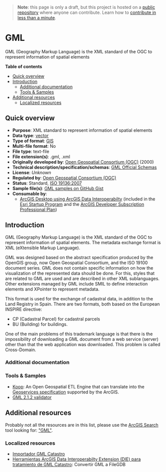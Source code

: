 > **Note**: this page is only a draft, but this project is hosted on a [public repository](https://github.com/hhkaos/awesome-arcgis) where anyone can contribute. Learn how to [contribute in less than a minute](https://github.com/hhkaos/awesome-arcgis/blob/master/CONTRIBUTING.md#contributions).

# GML

GML (Geography Markup Language) is the XML standard of the OGC to represent information of spatial elements

<!-- START doctoc generated TOC please keep comment here to allow auto update -->
<!-- DON'T EDIT THIS SECTION, INSTEAD RE-RUN doctoc TO UPDATE -->
**Table of contents**

- [Quick overview](#quick-overview)
- [Introduction](#introduction)
  - [Additional documentation](#additional-documentation)
  - [Tools & Samples](#tools--samples)
- [Additional resources](#additional-resources)
  - [Localized resources](#localized-resources)

<!-- END doctoc generated TOC please keep comment here to allow auto update -->

## Quick overview

* **Purpose**: XML standard to represent information of spatial elements
* **Data type**: [vector](../../../data-types/vector/README.md)
* **Type of format**: [GIS](../../../data-types/vector/gis/README.md)
* **Multi-file format**: No
* **File type**: text-file
* **File extension(s)**: .gml, .xml
* **Originally developed by**: 	[Open Geospatial Consortium (OGC)](https://en.wikipedia.org/wiki/Open_Geospatial_Consortium) (2000)
* **Technical description/specification/schemas**: [GML Official Schemas](http://www.opengeospatial.org/standards/gml#schemas)
* **License**: *Unknown*
* **Regulated by**: [Open Geospatial Consortium (OGC)](http://www.opengeospatial.org/standards/gml#schemas)
* **Status**: Standard, [ISO 19136:2007](http://www.iso.org/iso/iso_catalogue/catalogue_tc/catalogue_detail.htm?csnumber=32554)
* **Sample file(s)**: [GML samples on GitHub Gist](https://gist.github.com/search?utf8=%E2%9C%93&q=gml+sample)
* **Consumable by**:
    * [ArcGIS Desktop using ArcGIS Data Interoperabilty](https://support.esri.com/en/technical-article/000009150) (included in the [Esri Startup Program](../../../../../esri/partners/programs/startup-program/README.md) and the [ArcGIS Developer Subscription Professional Plan](https://developers.arcgis.com/pricing/))

## Introduction

GML (Geography Markup Language) is the XML standard of the OGC to represent information of spatial elements. The metadata exchange format is XML (eXtensible Markup Language).

GML was designed based on the abstract specification produced by the OpenGIS group, now Open Geospatial Consortium, and the ISO 19100 document series. GML does not contain specific information on how the visualization of the represented data should be done. For this, styles that are related to GML are used and are described in other XML sublanguages. Other extensions managed by GML include SMIL to define interaction elements and XPointer to represent metadata.

This format is used for the exchange of cadastral data, in addition to the Land Registry in Spain.
There are two formats, both based on the European INSPIRE directive:

* CP (Cadastral Parcel) for cadastral parcels
* BU (Building) for buildings.

One of the main problems of this trademark language is that there is the impossibility of downloading a GML document from a web service (server) other than that the web application was downloaded. This problem is called Cross-Domain.

### Additional documentation

### Tools & Samples

* [Koop](../../../../../arcgis/developers/profiles/devops/technologies/koop/README.md): An Open Geospatial ETL Engine that can translate into the [Geoservices specification](https://geoservices.github.io/) supported by the ArcGIS.
* [GML 2.1.2 validator](http://cite.opengeospatial.org/test_engine/gml/2.1.2/validator/)


## Additional resources

Probably not all the resources are in this list, please use the [ArcGIS Search](https://esri-es.github.io/arcgis-search/) tool looking for: ["GML"](https://esri-es.github.io/arcgis-search/?search="GML"&utm_campaign=awesome-list&utm_source=awesome-list&utm_medium=page).

### Localized resources

* [Importador GML Catastro](http://www.esri.es/arcgis/soluciones/administracion/conversores-catastro/)
* [Herramientas ArcGIS Data Interoperabilty Extension (DIE) para tratamiento de GML Catastro](https://www.arcgis.com/home/item.html?id=82fcd952418d4adf8703215359c34cc3): Convertir GML a FileGDB
